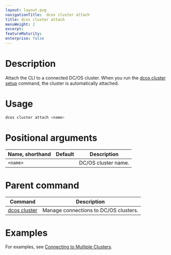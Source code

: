 ```yaml
---
layout: layout.pug
navigationTitle:  dcos cluster attach
title: dcos cluster attach
menuWeight: 2
excerpt:
featureMaturity:
enterprise: false
---
```


<!-- This source repo for this topic is https://github.com/dcos/dcos-docs -->


# Description
Attach the CLI to a connected DC/OS cluster. When you run the [dcos cluster setup](/1.10/cli/command-reference/dcos-cluster/dcos-cluster-setup) command, the cluster is automatically attached.

# Usage

```bash
dcos cluster attach <name>
```

# Positional arguments

| Name, shorthand | Default | Description |
|---------|-------------|-------------|
| `<name>`   |             | DC/OS cluster name. |

# Parent command

| Command | Description |
|---------|-------------|
| [dcos cluster](/1.10/cli/command-reference/dcos-cluster/) | Manage connections to DC/OS clusters. |

# Examples
For examples, see [Connecting to Multiple Clusters](/1.10/cli/multi-cluster-cli/).
